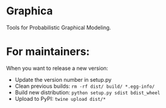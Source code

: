 # Graphica

Tools for Probabilistic Graphical Modeling.

# For maintainers:
When you want to release a new version:

- Update the version number in setup.py
- Clean previous builds: `rm -rf dist/ build/ *.egg-info/`
- Build new distribution: `python setup.py sdist bdist_wheel`
- Upload to PyPI: `twine upload dist/*`
